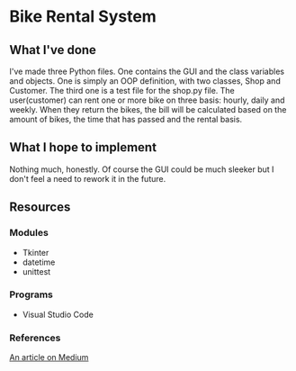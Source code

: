 # Bike Rental System

## What I've done
I've made three Python files. One contains the GUI and the class variables and objects. One is simply an OOP definition, with two classes, Shop and Customer. The third one is a test file for the shop.py file.
The user(customer) can rent one or more bike on three basis: hourly, daily and weekly. When they return the bikes, the bill will be calculated based on the amount of bikes, the time that has passed and the rental basis.

## What I hope to implement
Nothing much, honestly. Of course the GUI could be much sleeker but I don't feel a need to rework it in the future.

## Resources
### Modules
* Tkinter
* datetime
* unittest

### Programs
* Visual Studio Code

### References
[An article on Medium](https://medium.com/@gurupratap.matharu/object-oriented-programming-project-in-python-for-your-github-portfolio-d34feaf1332c)
